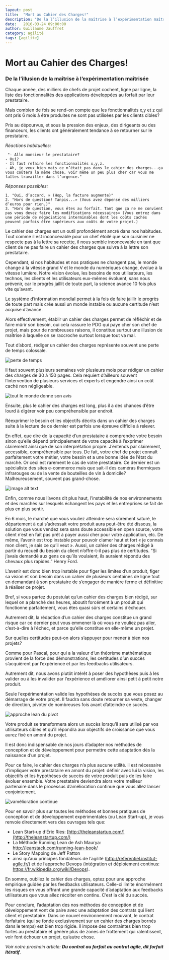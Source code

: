 ```yaml
---
layout: post
title:  "Mort au Cahier des Charges!"
description: "De la l’illusion de la maîtrise à l’expérimentation maîtrisée"
date:   2016-03-24 09:00:00
author: Guillaume Jauffret
category: agilité
tags: [agilite]
---
```



# Mort au Cahier des Charges! 
### De la l’illusion de la maîtrise à l’expérimentation maîtrisée

<!--more-->

Chaque année, des milliers de chefs de projet cochent, ligne par ligne, la liste des fonctionnalités des applications développées au forfait par leur prestataire.

Mais combien de fois se rend-on compte que les fonctionnalités x,y et z qui ont pris 6 mois à être produites ne sont pas utilisées par les clients cibles? 

Pris au dépourvus, et sous la pression des enjeux, des dirigeants ou des financeurs, les clients ont généralement tendance à se retourner sur le prestataire.

*Réactions habituelles:* 

     "- Allo monsieur le prestataire? 
    - Oui?
    - Il faut refaire les fonctionnalités x,y,z.
    - Ah, je veux bien mais ce n’était pas dans le cahier des charges...ça vous coûtera la même chose, voir même un peu plus cher car vous me faîtes travailler dans l’urgence."

_Réponses possibles:_

    1. "Oui, d’accord. » (Hop, la facture augmente)"
    2. "Hors de question! Tanpis...» (Vous avez dépensé des milliers d’euros pour rien.)"
    3. "Hors de question, vous êtes au forfait. Tant que ça ne me convient pas vous devez faire les modifications nécessaires» (Vous entrez dans une période de négociations interminables dont les coûts cachés peuvent parfois être supérieurs aux coûts de votre projet.)

Le cahier des charges est un outil profondément ancré dans nos habitudes. Tout comme il est inconcevable pour un chef étoilé que son cuisinier ne respecte pas à la lettre sa recette, il nous semble inconcevable en tant que client de ne pas faire un cahier des charges que suivra à la lettre son prestataire. 

Cependant, si nos habitudes et nos pratiques ne changent pas, le monde change à la vitesse grand V et le monde du numériques change, évolue à la vitesse lumière. 
Notre vision évolue, les besoins de nos utilisateurs, les technos, les clients et les utilisateurs eux-mêmes évoluent, sans nous prévenir, car le progrès jaillit de toute part, la science avance 10 fois plus vite qu’avant. 

Le système d’information mondial permet à la fois de faire jaillir le progrès de toute part mais crée aussi un monde instable ou aucune certitude n’est acquise d’avance.

Alors effectivement, établir un cahier des charges permet de réfléchir et de faire mûrir son besoin, oui cela rassure le PDG qui paye cher son chef de projet, mais pour de nombreuses raisons, il constitue surtout une illusion de maîtrise à laquelle on se raccroche surtout lorsque tout va mal.


Tout d’abord, rédiger un cahier des charges représente souvent une perte de temps colossale. 

![perte de temps](http://nsa38.casimages.com/img/2016/03/24/16032411420483636.jpg)

Il faut souvent plusieurs semaines voir plusieurs mois pour rédiger un cahier des charges de 30 à 150 pages. Cela requiert d’ailleurs souvent l’intervention de plusieurs services et experts et engendre ainsi un coût caché non négligeable.

![tout le monde donne son avis](http://nsa38.casimages.com/img/2016/03/24/160324114203648838.jpg)

Ensuite, plus le cahier des charges est long, plus il a des chances d’être lourd à digérer voir peu compréhensible par endroit.

Réexprimer le besoin et les objectifs décrits dans un cahier des charges suite à la lecture de ce dernier est parfois une épreuve difficile à relever.

En effet, que dire de la capacité d’un prestataire à comprendre votre besoin sinon qu’elle dépend principalement de votre capacité à l’exprimer clairement ainsi que de son interprétation propre. J’entends par clairement, accessible, compréhensible par tous. 
De fait, votre chef de projet connaît parfaitement votre métier, votre besoin et a une bonne idée de l’état du marché. Or ceci est rarement le cas de votre prestataire. Ce dernier est un spécialiste des sites e-commerce mais que sait-il des caméras thermiques infrarouges ou de la vente de bouteilles de vin à domicile? Malheureusement, souvent pas grand-chose.

![image alt text](http://nsa37.casimages.com/img/2016/03/24/160324120108168962.jpg)

Enfin, comme nous l’avons dit plus haut, l’instabilité de nos environnements et des marchés sur lesquels échangent les pays et les entreprises se fait de plus en plus sentir.

En 6 mois, le marché que vous vouliez atteindre sera sûrement saturé, le département à qui s’adressait votre produit aura peut-être été dissous, la solution que vous vendez sera sans doute accessible en open source, votre client n’est en fait pas prêt à payer aussi cher pour votre application, etc.
De même, l’avenir est trop instable pour pouvoir clamer haut et fort « je connais mon client, je sais ce qu’il veut ». Aussi, un cahier des charges rédigé à partir du recueil du besoin du client n’offre-t-il pas plus de certitudes. “Si j’avais demandé aux gens ce qu’ils voulaient, ils auraient répondu des chevaux plus rapides.” Henry Ford. 

L’avenir est donc bien trop instable pour figer les limites d’un produit, figer sa vision et son besoin dans un cahier de plusieurs centaines de ligne tout en demandant à son prestataire de s’engager de manière ferme et définitive à réaliser ce projet.

Bref, si vous partez du postulat qu’un cahier des charges bien rédigé, sur lequel on a planché des heures, aboutit forcément à un produit qui fonctionne parfaitement, vous êtes quasi sûrs et certains d’échouer. 

Autrement dit, la rédaction d’un cahier des charges constitue un grand risque car ce dernier peut vous emmener là où vous ne vouliez pas aller, c’est-à-dire à l’échec, et parce qu’elle constitue en elle-même un projet.

Sur quelles certitudes peut-on alors s’appuyer pour mener à bien nos projets?

Comme pour Pascal, pour qui a la valeur d’un théorème mathématique provient de la force des démonstrations, les certitudes d’un succès s’acquièrent par l’expérience et par les feedbacks utilisateurs. 

Autrement dit, nous avons plutôt intérêt à poser des hypothèses puis à les valider ou à les invalider par l’expérience et améliorer ainsi petit à petit notre produit.

Seule l’expérimentation valide les hypothèses de succès que vous posez au démarrage de votre projet. Il faudra sans doute retourner sa veste, changer de direction, pivoter de nombreuses fois avant d’atteindre ce succès. 

![approche lean du pivot](http://nsa37.casimages.com/img/2016/03/24/160324115016164939.png)

Votre produit se transformera alors un succès lorsqu’il sera utilisé par vos utilisateurs cibles et qu’il répondra aux objectifs de croissance que vous aurez fixé en amont du projet.

Il est donc indispensable de nos jours d’adapter nos méthodes de conception et de développement pour permettre cette adaptation dès la naissance d’un projet.

Pour ce faire, le cahier des charges n’a plus aucune utilité. il est nécessaire d’impliquer votre prestataire en amont du projet: définir avec lui la vision, les objectifs et les hypothèses de succès de votre produit puis de les faire évoluer ensemble. Votre prestataire deviendra alors votre meilleur partenaire dans le processus d’amélioration continue que vous allez lancer conjointement.

![vamélioration continue](http://nsa37.casimages.com/img/2016/03/24/160324115624959490.png)

Pour en savoir plus sur toutes les méthodes et bonnes pratiques de conception et de développement expérimentales (ou Lean Start-up), je vous renvoie directement vers des ouvrages tels que: 

- Lean Start-up d’Eric Ries: [http://theleanstartup.com/](http://theleanstartup.com/)
- La Méthode Running Lean de Ash Maurya: http://leanstack.com/running-lean-book/
- Le Story Mapping de Jeff Patton
- ainsi qu’aux principes fondateurs de l’agilité (http://referentiel.institut-agile.fr/) et de l’approche Devops (intégration et déploiement continus: https://fr.wikipedia.org/wiki/Devops).

En somme, oubliez le cahier des charges, optez pour une approche empirique guidée par les feedbacks utilisateurs. Celle-ci limite énormément les risques en vous offrant une grande capacité d’adaptation aux feedbacks utilisateurs que vous allez récolter en continu. C’est la clé du succès.

Pour conclure, l’adaptation des nos méthodes de conception et de développement vont de paire avec une adaptation des contrats qui lient client et prestataire. Dans ce nouvel environnement mouvant, le contrat forfaitaire (qui se fonde exclusivement sur un cahier des charges bornés dans le temps) est bien trop rigide. Il impose des contraintes bien trop fortes au prestataire et génère plus de zones de frottement qui ralentissent, voir font échouer un projet, qu’autre chose.

*Voir notre prochain article: __Du contrat au forfait au contrat agile, dit forfait itératif__.*


